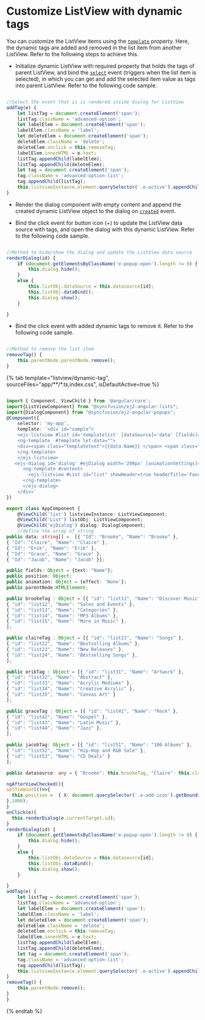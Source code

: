 # Customize ListView with dynamic tags

You can customize the ListView items using the
[`template`](../../api/list-view#template) property. Here,
the dynamic tags are added and removed in the list item from another ListView. Refer to the following steps to achieve this.

* Initialize dynamic ListView with required property that holds the tags of parent ListView, and bind the
[`select`](../../api/list-view#select) event
(triggers when the list item is selected), in which you can get and add the selected item value as tags into parent
ListView. Refer to the following code sample.

```typescript

//Select the event that is is rendered inside dialog for ListView
addTag(e) {
    let listTag = document.createElement('span');
    listTag.className = 'advanced-option';
    let labelElem = document.createElement('span');
    labelElem.className = 'label';
    let deleteElem = document.createElement('span');
    deleteElem.className = 'delete';
    deleteElem.onclick = this.removeTag;
    labelElem.innerHTML = e.text;
    listTag.appendChild(labelElem);
    listTag.appendChild(deleteElem);
    let tag = document.createElement('span');
    tag.className = 'advanced-option-list';
    tag.appendChild(listTag);
    this.listviewInstance.element.querySelector('.e-active').appendChild(tag);
}

```

* Render the dialog component with empty content and append the created dynamic ListView object to the dialog on
[`created`](../../api/dialog#created) event.

* Bind the click event for button icon (+) to update the ListView data source with tags, and open the dialog with this
dynamic ListView. Refer to the following code sample.

```typescript

//Method to hide/show the dialog and update the ListView data source
renderDialog(id) {
    if (document.getElementsByClassName('e-popup-open').length != 0) {
        this.dialog.hide();
    }
    else {
        this.listObj.dataSource = this.datasource[id];
        this.listObj.dataBind();
        this.dialog.show();
    }

}

```

* Bind the click event with added dynamic tags to remove it. Refer to the following code sample.

```typescript

//Method to remove the list item
removeTag() {
    this.parentNode.parentNode.remove();
}

```

{% tab template="listview/dynamic-tag", sourceFiles="app/**/*.ts,index.css", isDefaultActive=true %}

```typescript

import { Component, ViewChild } from '@angular/core';
import{ListViewComponent} from "@syncfusion/ej2-angular-lists";
import{DialogComponent} from "@syncfusion/ej2-angular-popups";
@Component({
    selector: 'my-app',
    template: `<div id="sample">
    <ejs-listview #list id='templatelist' [dataSource]='data' [fields]='fields' width=350 >
    <ng-template  #template let-data="">
    <div><span class="templatetext">{{data.Name}} </span> <span class="designationstyle"><button ejs-button id="{{data.Id}}" class="e-but" iconCss='e-icons e-add-icon' cssClass='e-small e-round' (click)='onClick($event)'></button></span></div>
    </ng-template>
    </ejs-listview>
   <ejs-dialog id='dialog' #ejDialog width='200px' [animationSettings]='animation' [visible]='false' showCloseIcon='true' [position]='position'>
      <ng-template #content>
        <ejs-listview #List id="list" showHeader=true headerTitle='Favorite' width='200px' [dataSource]='datasource.Brooke' [fields]='fields' (select)='addTag($event)'></ejs-listview>
      </ng-template>
      </ejs-dialog>
    </div>`
})

export class AppComponent {
    @ViewChild('list') listviewInstance: ListViewComponent;
    @ViewChild('List') listObj: ListViewComponent;
    @ViewChild('ejDialog') dialog: DialogComponent;
    //define the array of string
public data: string[] =  [{ "Id": "Brooke", "Name": "Brooke" },
{ "Id": "Claire", "Name": "Claire" },
{ "Id": "Erik", "Name": "Erik" },
{ "Id": "Grace", "Name": "Grace" },
{ "Id": "Jacob", "Name": "Jacob" }];

public fields: Object = {text: "Name"};
public position: Object;
public animation: Object = {effect: 'None'};
public parentNode:HTMLElement;

public brookeTag : Object = [{ "id": "list11", "Name": "Discover Music" },
{ "id": "list12", "Name": "Sales and Events" },
{ "id": "list13", "Name": "Categories" },
{ "id": "list14", "Name": "MP3 Albums" },
{ "id": "list15", "Name": "More in Music" },
];

public claireTag : Object = [{ "id": "list21", "Name": "Songs" },
{ "id": "list22", "Name": "Bestselling Albums" },
{ "id": "list23", "Name": "New Releases" },
{ "id": "list24", "Name": "Bestselling Songs" },
];

public erikTag : Object = [{ "id": "list31", "Name": "Artwork" },
{ "id": "list32", "Name": "Abstract" },
{ "id": "list33", "Name": "Acrylic Mediums" },
{ "id": "list34", "Name": "Creative Acrylic" },
{ "id": "list35", "Name": "Canvas Art" }
];

public graceTag : Object = [{ "id": "list41", "Name": "Rock" },
{ "id": "list42", "Name": "Gospel" },
{ "id": "list43", "Name": "Latin Music" },
{ "id": "list44", "Name": "Jazz" },
];

public jacobTag: Object = [{ "id": "list51", "Name": "100 Albums" },
{ "id": "list52", "Name": "Hip-Hop and R&B Sale" },
{ "id": "list53", "Name": "CD Deals" }
];

public datasource: any = { "Brooke": this.brookeTag, "Claire": this.claireTag, "Erik": this.erikTag, "Grace": this.graceTag, "Jacob": this.jacobTag };

ngAfterViewChecked(){
setTimeout(()=>{
  this.position =  { X: document.querySelector('.e-add-icon').getBoundingClientRect().left + 50, Y: document.querySelector('.e-add-icon').getBoundingClientRect().top - 5 };
},1000);
}
onClick(e){
  this.renderDialog(e.currentTarget.id);
}
renderDialog(id) {
    if (document.getElementsByClassName('e-popup-open').length != 0) {
        this.dialog.hide();
    }
    else {
        this.listObj.dataSource = this.datasource[id];
        this.listObj.dataBind();
        this.dialog.show();
    }

}
addTag(e) {
    let listTag = document.createElement('span');
    listTag.className = 'advanced-option';
    let labelElem = document.createElement('span');
    labelElem.className = 'label';
    let deleteElem = document.createElement('span');
    deleteElem.className = 'delete';
    deleteElem.onclick = this.removeTag;
    labelElem.innerHTML = e.text;
    listTag.appendChild(labelElem);
    listTag.appendChild(deleteElem);
    let tag = document.createElement('span');
    tag.className = 'advanced-option-list';
    tag.appendChild(listTag);
    this.listviewInstance.element.querySelector('.e-active').appendChild(tag);
}
removeTag() {
    this.parentNode.remove();
}
}
```

{% endtab %}

